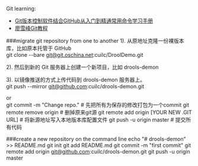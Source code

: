 Git learning:  
- [Git版本控制软件结合GitHub从入门到精通常用命令学习手册](http://www.oschina.net/question/1397765_166368)  
- [廖雪峰Git教程](http://www.liaoxuefeng.com/)


###migrate git repository from one to another
1). 从原地址克隆一份裸版本库，比如原本托管于 GitHub  
	git clone --bare git@git.oschina.net:cuilc/DroolDemo.git

2). 然后到新的 Git 服务器上创建一个新项目，比如 drools-demon  

3). 以镜像推送的方式上传代码到 drools-demon 服务器上。  
	git push --mirror git@github.com:cuilc/drools-demon.git

or   
	git commit -m "Change repo." # 先把所有为保存的修改打包为一个commit
	git remote remove origin # 删掉原来git源
	git remote add origin [YOUR NEW .GIT URL] # 将新源地址写入本地版本库配置文件
	git push -u origin master # 提交所有代码

###create a new repository on the command line
	echo "# drools-demon" >> README.md
	git init
	git add README.md
	git commit -m "first commit"
	git remote add origin git@github.com:cuilc/drools-demon.git
	git push -u origin master

